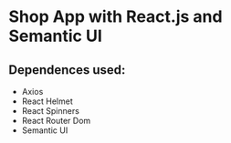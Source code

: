 
# Shop App with React.js and Semantic UI 

## Dependences used:
<ul>
  <li>Axios</li>
  <li>React Helmet</li>
  <li>React Spinners</li>
  <li>React Router Dom</li>
  <li> Semantic UI </li>
</ul>




